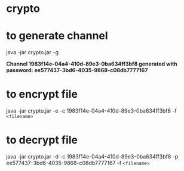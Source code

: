 # crypto

# to generate channel
java -jar crypto.jar -g

**Channel 1983f14e-04a4-410d-89e3-0ba634ff3bf8 generated with password: ee577437-3bd6-4035-9868-c08db7777167**

# to encrypt file
java -jar crypto.jar -e -c 1983f14e-04a4-410d-89e3-0ba634ff3bf8 -f ```<filename>```

# to decrypt file
java -jar crypto.jar -d -c 1983f14e-04a4-410d-89e3-0ba634ff3bf8 -p ee577437-3bd6-4035-9868-c08db7777167 -f ```<filename>```
